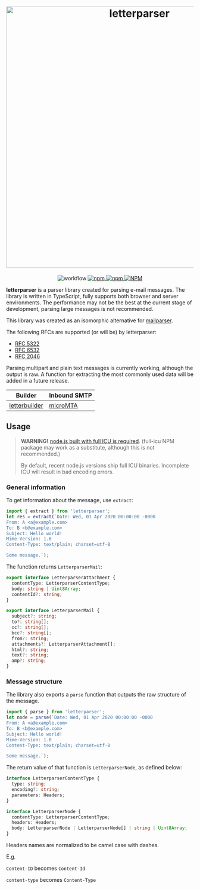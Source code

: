 <h1 align="center">
  <img src="https://raw.githubusercontent.com/mat-sz/letterparser/master/logo.png" alt="letterparser" width="700">
</h1>

<p align="center">
<img alt="workflow" src="https://img.shields.io/github/workflow/status/mat-sz/letterparser/Node.js%20CI%20(yarn)">
<a href="https://npmjs.com/package/letterparser">
<img alt="npm" src="https://img.shields.io/npm/v/letterparser">
<img alt="npm" src="https://img.shields.io/npm/dw/letterparser">
<img alt="NPM" src="https://img.shields.io/npm/l/letterparser">
</a>
</p>

**letterparser** is a parser library created for parsing e-mail messages. The library is written in TypeScript, fully supports both browser and server environments. The performance may not be the best at the current stage of development, parsing large messages is not recommended.

This library was created as an isomorphic alternative for [mailparser](https://github.com/nodemailer/mailparser).

The following RFCs are supported (or will be) by letterparser:

- [RFC 5322](https://tools.ietf.org/html/rfc5322.html)
- [RFC 6532](https://tools.ietf.org/html/rfc6532.html)
- [RFC 2046](https://tools.ietf.org/html/rfc2046.html)

Parsing multipart and plain text messages is currently working, although the output is raw. A function for extracting the most commonly used data will be added in a future release.

| Builder                                                  | Inbound SMTP                                   |
| -------------------------------------------------------- | ---------------------------------------------- |
| [letterbuilder](https://github.com/mat-sz/letterbuilder) | [microMTA](https://github.com/mat-sz/microMTA) |

## Usage

> **WARNING!** [node.js built with full ICU is required](https://nodejs.org/api/intl.html). (full-icu NPM package may work as a substitute, although this is not recommended.)
>
> By default, recent node.js versions ship full ICU binaries. Incomplete ICU will result in bad encoding errors.

### General information

To get information about the message, use `extract`:

```js
import { extract } from 'letterparser';
let res = extract(`Date: Wed, 01 Apr 2020 00:00:00 -0000
From: A <a@example.com>
To: B <b@example.com>
Subject: Hello world!
Mime-Version: 1.0
Content-Type: text/plain; charset=utf-8

Some message.`);
```

The function returns `LetterparserMail`:

```ts
export interface LetterparserAttachment {
  contentType: LetterparserContentType;
  body: string | Uint8Array;
  contentId?: string;
}

export interface LetterparserMail {
  subject?: string;
  to?: string[];
  cc?: string[];
  bcc?: string[];
  from?: string;
  attachments?: LetterparserAttachment[];
  html?: string;
  text?: string;
  amp?: string;
}
```

### Message structure

The library also exports a `parse` function that outputs the raw structure of the message.

```js
import { parse } from 'letterparser';
let node = parse(`Date: Wed, 01 Apr 2020 00:00:00 -0000
From: A <a@example.com>
To: B <b@example.com>
Subject: Hello world!
Mime-Version: 1.0
Content-Type: text/plain; charset=utf-8

Some message.`);
```

The return value of that function is `LetterparserNode`, as defined below:

```ts
interface LetterparserContentType {
  type: string;
  encoding?: string;
  parameters: Headers;
}

interface LetterparserNode {
  contentType: LetterparserContentType;
  headers: Headers;
  body: LetterparserNode | LetterparserNode[] | string | Uint8Array;
}
```

Headers names are normalized to be camel case with dashes.

E.g.

`Content-ID` becomes `Content-Id`

`content-type` becomes `Content-Type`
